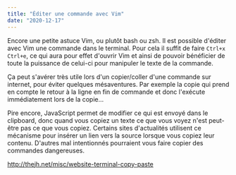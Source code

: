 ```yaml
---
title: "Éditer une commande avec Vim"
date: "2020-12-17"
---
```


Encore une petite astuce Vim, ou plutôt bash ou zsh. Il est possible d'éditer avec Vim une commande dans le terminal. Pour cela il suffit de faire `Ctrl+x Ctrl+e`, ce qui aura pour effet d'ouvrir Vim et ainsi de pouvoir bénéficier de toute la puissance de celui-ci pour manipuler le texte de la commande.

Ça peut s'avérer très utile lors d'un copier/coller d'une commande sur internet, pour éviter quelques mésaventures. Par exemple la copie qui prend en compte le retour à la ligne en fin de commande et donc l'exécute immédiatement lors de la copie...

Pire encore, JavaScript permet de modifier ce qui est envoyé dans le clipboard, donc quand vous copiez un texte ce que vous voyez n'est peut-être pas ce que vous copiez. Certains sites d'actualités utilisent ce mécanisme pour insérer un lien vers la source lorsque vous copiez leur contenu. D'autres mal intentionnés pourraient vous faire copier des commandes dangereuses.

<http://thejh.net/misc/website-terminal-copy-paste>

<!--
vim: spell spelllang=fr
-->
